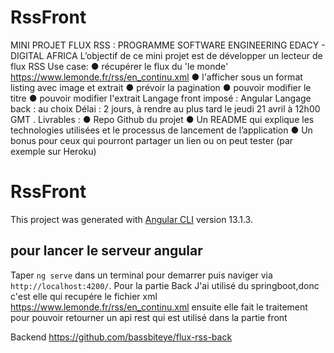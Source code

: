 # RssFront

MINI PROJET FLUX RSS : PROGRAMME SOFTWARE ENGINEERING EDACY - DIGITAL
AFRICA
L’objectif de ce mini projet est de développer un lecteur de flux RSS
Use case:
● récupérer le flux du 'le monde' https://www.lemonde.fr/rss/en_continu.xml
● l'afficher sous un format listing avec image et extrait
● prévoir la pagination
● pouvoir modifier le titre
● pouvoir modifier l'extrait
Langage front imposé : Angular
Langage back : au choix
Délai : 2 jours, à rendre au plus tard le jeudi 21 avril à 12h00 GMT
.
Livrables :
● Repo Github du projet
● Un README qui explique les technologies utilisées et le processus de lancement de
l’application
● Un bonus pour ceux qui pourront partager un lien ou on peut tester (par exemple sur
Heroku)
# RssFront



This project was generated with [Angular CLI](https://github.com/angular/angular-cli) version 13.1.3.

## pour lancer le serveur angular

Taper  `ng serve` dans un terminal pour demarrer puis naviger via  `http://localhost:4200/`. 
Pour la partie Back J'ai  utilisé du springboot,donc c'est elle qui recupére le fichier xml https://www.lemonde.fr/rss/en_continu.xml ensuite elle fait le traitement pour pouvoir retourner un api rest  qui est utilisé dans la partie front 

Backend https://github.com/bassbiteye/flux-rss-back



